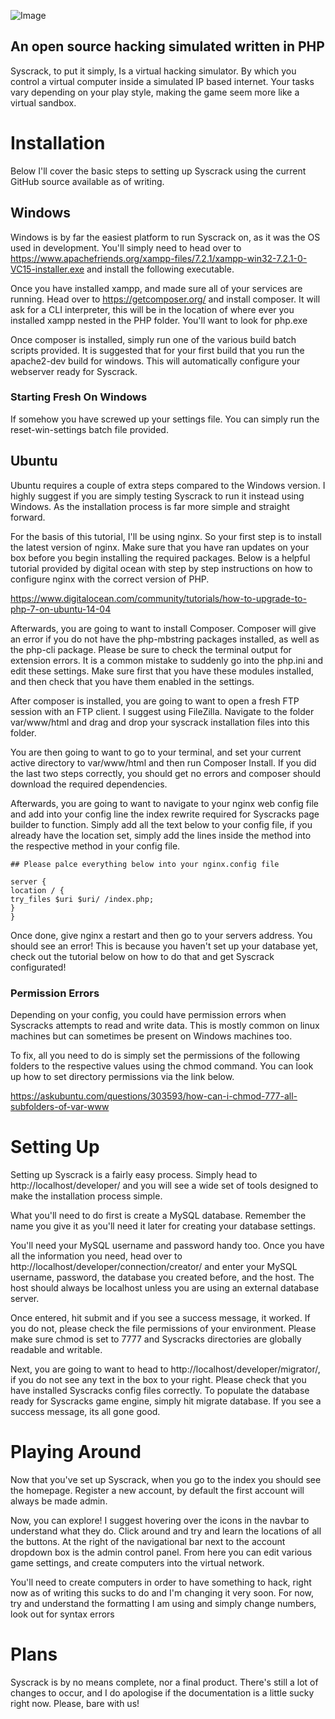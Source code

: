 ![Image](https://i.imgur.com/9HssB8T.png)
 ## An open source hacking simulated written in PHP
 
 Syscrack, to put it simply, Is a virtual hacking simulator. By which you control a virtual computer inside a simulated IP based internet. Your tasks vary depending on your play style, making the game seem more like a virtual sandbox.
 
 Installation
 ===========
 
 Below I'll cover the basic steps to setting up Syscrack using the current GitHub source available as of writing.
 
 ## Windows
 
 Windows is by far the easiest platform to run Syscrack on, as it was the OS used in development. You'll simply need to head over to https://www.apachefriends.org/xampp-files/7.2.1/xampp-win32-7.2.1-0-VC15-installer.exe and install the following executable.
 
 Once you have installed xampp, and made sure all of your services are running. Head over to https://getcomposer.org/ and install composer. It will ask for a CLI interpreter, this will be in the location of where ever you installed xampp nested in the PHP folder. You'll want to look for php.exe
 
 Once composer is installed, simply run one of the various build batch scripts provided. It is suggested that for your first build that you run the apache2-dev build for windows. This will automatically configure your webserver ready for Syscrack.
 
 ### Starting Fresh On Windows
 
 If somehow you have screwed up your settings file. You can simply run the reset-win-settings batch file provided.
 
 ## Ubuntu
 
 Ubuntu requires a couple of extra steps compared to the Windows version. I highly suggest if you are simply testing Syscrack to run it instead using Windows. As the installation process is far more simple and straight forward.
 
 For the basis of this tutorial, I'll be using nginx. So your first step is to install the latest version of nginx. Make sure that you have ran updates on your box before you begin installing the required packages. Below is a helpful tutorial provided by digital ocean with step by step instructions on how to configure nginx with the correct version of PHP.
 
 https://www.digitalocean.com/community/tutorials/how-to-upgrade-to-php-7-on-ubuntu-14-04
 
 Afterwards, you are going to want to install Composer. Composer will give an error if you do not have the php-mbstring packages installed, as well as the php-cli package. Please be sure to check the terminal output for extension errors. It is a common mistake to suddenly go into the php.ini and edit these settings. Make sure first that you have these modules installed, and then check that you have them enabled in the settings.
 
 After composer is installed, you are going to want to open a fresh FTP session with an FTP client. I suggest using FileZilla. Navigate to the folder var/www/html and drag and drop your syscrack installation files into this folder.
 
 You are then going to want to go to your terminal, and set your current active directory to var/www/html and then run Composer Install. If you did the last two steps correctly, you should get no errors and composer should download the required dependencies. 
 
 Afterwards, you are going to want to navigate to your nginx web config file and add into your config line the index rewrite required for Syscracks page builder to function. Simply add all the text below to your config file, if you already have the location set, simply add the lines inside the method into the respective method in your config file.
 
 ```
 ## Please palce everything below into your nginx.config file
 
 server {
 location / {
 try_files $uri $uri/ /index.php;
 }
 }
 ```
 
 Once done, give nginx a restart and then go to your servers address. You should see an error! This is because you haven't set up your database yet, check out the tutorial below on how to do that and get Syscrack configurated!
 
 ### Permission Errors
 
 Depending on your config, you could have permission errors when Syscracks attempts to read and write data. This is mostly common on linux machines but can sometimes be present on Windows machines too.
 
 To fix, all you need to do is simply set the permissions of the following folders to the respective values using the chmod command. You can look up how to set directory permissions via the link below.
 
 https://askubuntu.com/questions/303593/how-can-i-chmod-777-all-subfolders-of-var-www
 
 Setting Up
 ===========
 
 Setting up Syscrack is a fairly easy process. Simply head to http://localhost/developer/ and you will see a wide set of tools designed to make the installation process simple.
 
 What you'll need to do first is create a MySQL database. Remember the name you give it as you'll need it later for creating your database settings.
 
 You'll need your MySQL username and password handy too. Once you have all the information you need, head over to http://localhost/developer/connection/creator/ and enter your MySQL username, password, the database you created before, and the host. The host should always be localhost unless you are using an external database server.
 
 Once entered, hit submit and if you see a success message, it worked. If you do not, please check the file permissions of your environment. Please make sure chmod is set to 7777 and Syscracks directories are globally readable and writable.
 
 Next, you are going to want to head to http://localhost/developer/migrator/, if you do not see any text in the box to your right. Please check that you have installed Syscracks config files correctly. To populate the database ready for Syscracks game engine, simply hit migrate database. If you see a success message, its all gone good.
 
 Playing Around
 ===========
 
 Now that you've set up Syscrack, when you go to the index you should see the homepage. Register a new account, by default the first account will always be made admin. 
 
 Now, you can explore! I suggest hovering over the icons in the navbar to understand what they do. Click around and try and learn the locations of all the buttons. At the right of the navigational bar next to the account dropdown box is the admin control panel. From here you can edit various game settings, and create computers into the virtual network.
 
 You'll need to create computers in order to have something to hack, right now as of writing this sucks to do and I'm changing it very soon. For now, try and understand the formatting I am using and simply change numbers, look out for syntax errors
 
 
 Plans
 ===========
 
 Syscrack is by no means complete, nor a final product. There's still a lot of changes to occur, and I do apologise if the documentation is a little sucky right now. Please, bare with us!
